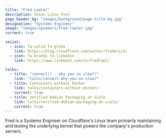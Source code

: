 ```yaml
---
title: "Fred Lawler"
description: Texas Linux Fest
page_header_bg: "images/background/page-title-bg.jpg"
designation: "Systems Engineer"
image: "images/speakers/fred-lawler.jpg"
current: true

social:
  - icon: fa-solid fa-globe
    link: https://blog.cloudflare.com/author/frederick/
  - icon: fa-brands fa-linkedin
    link: https://www.linkedin.com/in/fredlawl/

talks:
  - title: "connect() - why you so slow?!"
    link: "talks/connect-why-you-so-slow/"
  - title: Containers without Docker
    link: talks/containers-without-docker/
    current: true
  - title: Verified Debian Packaging at Scale
    link: talks/verified-debian-packaging-at-scale/
    current: true
---
```


Fred is a Systems Engineer on Cloudflare's Linux team primarily maintaining and
testing the underlying kernel that powers the company's production servers.
